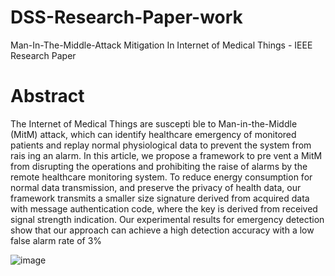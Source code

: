 # DSS-Research-Paper-work
Man-In-The-Middle-Attack Mitigation In Internet of Medical Things - IEEE Research Paper

# Abstract
The Internet of Medical Things are suscepti
ble to Man-in-the-Middle (MitM) attack, which can identify
 healthcare emergency of monitored patients and replay
 normal physiological data to prevent the system from rais
ing an alarm. In this article, we propose a framework to pre
vent a MitM from disrupting the operations and prohibiting
 the raise of alarms by the remote healthcare monitoring
 system. To reduce energy consumption for normal data
 transmission, and preserve the privacy of health data, our
 framework transmits a smaller size signature derived from
 acquired data with message authentication code, where the
 key is derived from received signal strength indication. Our
 experimental results for emergency detection show that our
 approach can achieve a high detection accuracy with a low
 false alarm rate of 3%


 ![image](https://github.com/user-attachments/assets/e8c517a6-b7f1-4a14-bbd5-c990a1097283)

